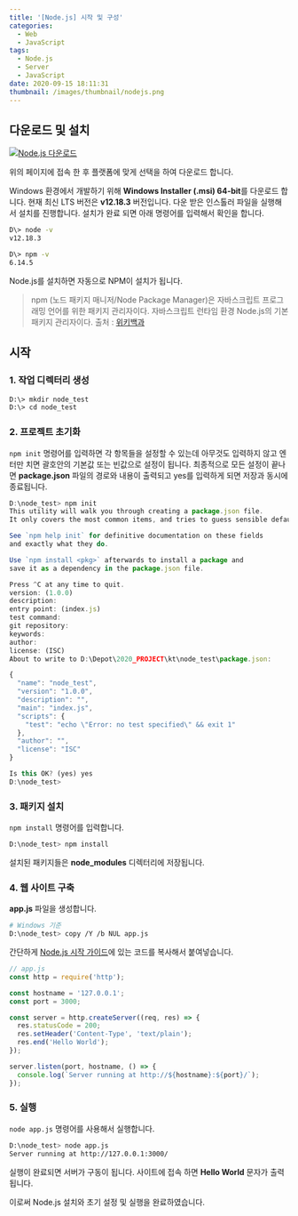 ```yaml
---
title: '[Node.js] 시작 및 구성'
categories:
  - Web
  - JavaScript
tags:
  - Node.js
  - Server
  - JavaScript
date: 2020-09-15 18:11:31
thumbnail: /images/thumbnail/nodejs.png
---
```


## 다운로드 및 설치

[![Node.js 다운로드](/images/nodejs/download.png)](https://nodejs.org/ko/download/)

위의 페이지에 접속 한 후 플랫폼에 맞게 선택을 하여 다운로드 합니다.

Windows 환경에서 개발하기 위해 **Windows Installer (.msi) 64-bit**를 다운로드 합니다. 현재 최신 LTS 버전은 **v12.18.3** 버전입니다. 다운 받은 인스톨러 파일을 실행해서 설치를 진행합니다. 설치가 완료 되면 아래 명령어를 입력해서 확인을 합니다.

```bash
D\> node -v
v12.18.3

D\> npm -v
6.14.5
```

Node.js를 설치하면 자동으로 NPM이 설치가 됩니다.

> npm (노드 패키지 매니저/Node Package Manager)은 자바스크립트 프로그래밍 언어를 위한 패키지 관리자이다. 자바스크립트 런타임 환경 Node.js의 기본 패키지 관리자이다. 출처 : [위키백과](<https://ko.wikipedia.org/wiki/Npm_(%EC%86%8C%ED%94%84%ED%8A%B8%EC%9B%A8%EC%96%B4)>)

## 시작

### 1. 작업 디렉터리 생성

```bash
D:\> mkdir node_test
D:\> cd node_test
```

### 2. 프로젝트 초기화

`npm init` 명령어를 입력하면 각 항목들을 설정할 수 있는데 아무것도 입력하지 않고 엔터만 치면 괄호안의 기본값 또는 빈값으로 설정이 됩니다. 최종적으로 모든 설정이 끝나면 **package.json** 파일의 경로와 내용이 출력되고 yes를 입력하게 되면 저장과 동시에 종료됩니다.

```js
D:\node_test> npm init
This utility will walk you through creating a package.json file.
It only covers the most common items, and tries to guess sensible defaults.

See `npm help init` for definitive documentation on these fields
and exactly what they do.

Use `npm install <pkg>` afterwards to install a package and
save it as a dependency in the package.json file.

Press ^C at any time to quit.
version: (1.0.0)
description:
entry point: (index.js)
test command:
git repository:
keywords:
author:
license: (ISC)
About to write to D:\Depot\2020_PROJECT\kt\node_test\package.json:

{
  "name": "node_test",
  "version": "1.0.0",
  "description": "",
  "main": "index.js",
  "scripts": {
    "test": "echo \"Error: no test specified\" && exit 1"
  },
  "author": "",
  "license": "ISC"
}

Is this OK? (yes) yes
D:\node_test>
```

### 3. 패키지 설치

`npm install` 명령어를 입력합니다.

```bash
D:\node_test> npm install
```

설치된 패키지들은 **node_modules** 디렉터리에 저장됩니다.

### 4. 웹 사이트 구축

**app.js** 파일을 생성합니다.

```bash
# Windows 기준
D:\node_test> copy /Y /b NUL app.js
```

간단하게 [Node.js 시작 가이드](https://nodejs.org/ko/docs/guides/getting-started-guide/)에 있는 코드를 복사해서 붙여넣습니다.

```js
// app.js
const http = require('http');

const hostname = '127.0.0.1';
const port = 3000;

const server = http.createServer((req, res) => {
  res.statusCode = 200;
  res.setHeader('Content-Type', 'text/plain');
  res.end('Hello World');
});

server.listen(port, hostname, () => {
  console.log(`Server running at http://${hostname}:${port}/`);
});
```

### 5. 실행

`node app.js` 명령어를 사용해서 실행합니다.

```bash
D:\node_test> node app.js
Server running at http://127.0.0.1:3000/
```

실행이 완료되면 서버가 구동이 됩니다. 사이트에 접속 하면 **Hello World** 문자가 출력됩니다.

이로써 Node.js 설치와 초기 설정 및 실행을 완료하였습니다.
